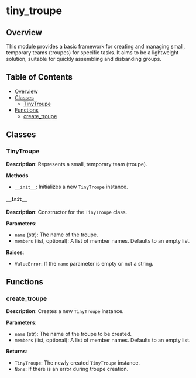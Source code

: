 # tiny_troupe

## Overview

This module provides a basic framework for creating and managing small, temporary teams (troupes) for specific tasks.  It aims to be a lightweight solution, suitable for quickly assembling and disbanding groups.

## Table of Contents

* [Overview](#overview)
* [Classes](#classes)
    * [TinyTroupe](#tinytroupe)
* [Functions](#functions)
    * [create_troupe](#create-troupe)


## Classes

### TinyTroupe

**Description**: Represents a small, temporary team (troupe).


**Methods**

- `__init__`: Initializes a new `TinyTroupe` instance.

#### `__init__`

**Description**: Constructor for the `TinyTroupe` class.

**Parameters**:

- `name` (str): The name of the troupe.
- `members` (list, optional): A list of member names. Defaults to an empty list.

**Raises**:

- `ValueError`: If the `name` parameter is empty or not a string.


## Functions

### create_troupe

**Description**: Creates a new `TinyTroupe` instance.

**Parameters**:

- `name` (str): The name of the troupe to be created.
- `members` (list, optional): A list of member names. Defaults to an empty list.

**Returns**:

- `TinyTroupe`: The newly created `TinyTroupe` instance.
- `None`: If there is an error during troupe creation.